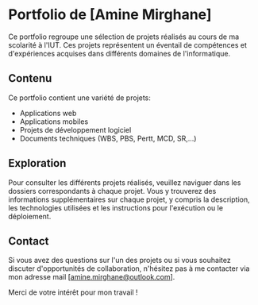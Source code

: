 # Portfolio de [Amine Mirghane]

Ce portfolio regroupe une sélection de projets réalisés au cours de ma scolarité à l'IUT. Ces projets représentent un éventail de compétences et d'expériences acquises dans différents domaines de l'informatique.

## Contenu

Ce portfolio contient une variété de projets:

- Applications web
- Applications mobiles
- Projets de développement logiciel
- Documents techniques (WBS, PBS, Pertt, MCD, SR,...)


## Exploration

Pour consulter les différents projets réalisés, veuillez naviguer dans les dossiers correspondants à chaque projet. Vous y trouverez des informations supplémentaires sur chaque projet, y compris la description, les technologies utilisées et les instructions pour l'exécution ou le déploiement.

## Contact

Si vous avez des questions sur l'un des projets ou si vous souhaitez discuter d'opportunités de collaboration, n'hésitez pas à me contacter via mon adresse mail [amine.mirghane@outlook.com].

Merci de votre intérêt pour mon travail !
